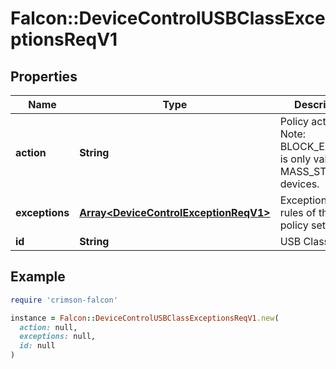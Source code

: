# Falcon::DeviceControlUSBClassExceptionsReqV1

## Properties

| Name | Type | Description | Notes |
| ---- | ---- | ----------- | ----- |
| **action** | **String** | Policy action. Note: BLOCK_EXECUTE is only valid for MASS_STORAGE devices. |  |
| **exceptions** | [**Array&lt;DeviceControlExceptionReqV1&gt;**](DeviceControlExceptionReqV1.md) | Exceptions to the rules of this policy setting |  |
| **id** | **String** | USB Class id |  |

## Example

```ruby
require 'crimson-falcon'

instance = Falcon::DeviceControlUSBClassExceptionsReqV1.new(
  action: null,
  exceptions: null,
  id: null
)
```

